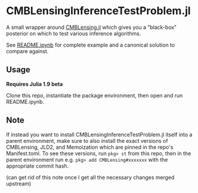 # CMBLensingInferenceTestProblem.jl

A small wrapper around [CMBLensing.jl](https://github.com/marius311/CMBLensing.jl) which gives you a "black-box" posterior on which to test various inference algorithms. 

See [README.ipynb](README.ipynb) for complete example and a canonical solution to compare against. 

## Usage

**Requires Julia 1.9 beta**

Clone this repo, instantiate the package environment, then open and run README.ipynb. 

## Note

If instead you want to install CMBLensingInferenceTestProblem.jl itself into a parent environment, make sure to also install the exact versions of CMBLensing, JLD2, and Memoization which are pinned in the repo's Manifest.toml. To see these versions, run `pkg> st` from this repo, then in the parent environment run e.g. `pkg> add CMBLensing#xxxxxxx` with the appropriate commit hash.

(can get rid of this note once I get all the necessary changes merged upstream)